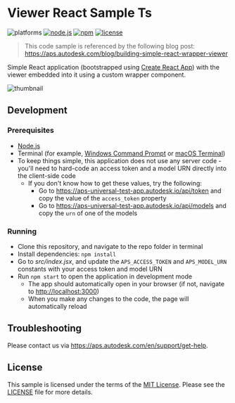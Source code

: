 # Viewer React Sample Ts

![platforms](https://img.shields.io/badge/platform-windows%20%7C%20osx%20%7C%20linux-lightgray.svg)
[![node.js](https://img.shields.io/badge/Node.js-16.17-blue.svg)](https://nodejs.org)
[![npm](https://img.shields.io/badge/npm-8.15-blue.svg)](https://www.npmjs.com/)
[![license](https://img.shields.io/:license-mit-green.svg)](https://opensource.org/licenses/MIT)

> This code sample is referenced by the following blog post: https://aps.autodesk.com/blog/building-simple-react-wrapper-viewer

Simple React application (bootstrapped using [Create React App](https://github.com/facebook/create-react-app)) with the viewer embedded into it using a custom wrapper component.

![thumbnail](thumbnail.png)

## Development

### Prerequisites

- [Node.js](https://nodejs.org)
- Terminal (for example, [Windows Command Prompt](https://en.wikipedia.org/wiki/Cmd.exe) or [macOS Terminal](https://support.apple.com/guide/terminal/welcome/mac))
- To keep things simple, this application does not use any server code - you'll need to hard-code an access token and a model URN directly into the client-side code
    - If you don't know how to get these values, try the following:
        - Go to https://aps-universal-test-app.autodesk.io/api/token and copy the value of the `access_token` property
        - Go to https://aps-universal-test-app.autodesk.io/api/models and copy the `urn` of one of the models

### Running

- Clone this repository, and navigate to the repo folder in terminal
- Install dependencies: `npm install`
- Go to _src/index.jsx_, and update the `APS_ACCESS_TOKEN` and `APS_MODEL_URN` constants with your access token and model URN
- Run `npm start` to open the application in development mode
    - The app should automatically open in your browser (if not, navigate to [http://localhost:3000](http://localhost:3000))
    - When you make any changes to the code, the page will automatically reload

## Troubleshooting

Please contact us via https://aps.autodesk.com/en/support/get-help.

## License

This sample is licensed under the terms of the [MIT License](http://opensource.org/licenses/MIT). Please see the [LICENSE](LICENSE) file for more details.
